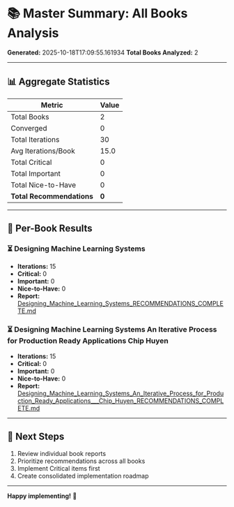 # 📚 Master Summary: All Books Analysis

**Generated:** 2025-10-18T17:09:55.161934
**Total Books Analyzed:** 2

---

## 📊 Aggregate Statistics


| Metric | Value |
|--------|-------|
| Total Books | 2 |
| Converged | 0 |
| Total Iterations | 30 |
| Avg Iterations/Book | 15.0 |
| Total Critical | 0 |
| Total Important | 0 |
| Total Nice-to-Have | 0 |
| **Total Recommendations** | **0** |

---

## 📖 Per-Book Results

### ⏳ Designing Machine Learning Systems

- **Iterations:** 15
- **Critical:** 0
- **Important:** 0
- **Nice-to-Have:** 0
- **Report:** [Designing_Machine_Learning_Systems_RECOMMENDATIONS_COMPLETE.md](Designing_Machine_Learning_Systems_RECOMMENDATIONS_COMPLETE.md)

### ⏳ Designing Machine Learning Systems An Iterative Process for Production Ready Applications   Chip Huyen

- **Iterations:** 15
- **Critical:** 0
- **Important:** 0
- **Nice-to-Have:** 0
- **Report:** [Designing_Machine_Learning_Systems_An_Iterative_Process_for_Production_Ready_Applications___Chip_Huyen_RECOMMENDATIONS_COMPLETE.md](Designing_Machine_Learning_Systems_An_Iterative_Process_for_Production_Ready_Applications___Chip_Huyen_RECOMMENDATIONS_COMPLETE.md)

---

## 🎯 Next Steps

1. Review individual book reports
2. Prioritize recommendations across all books
3. Implement Critical items first
4. Create consolidated implementation roadmap

---

**Happy implementing!** 🚀
